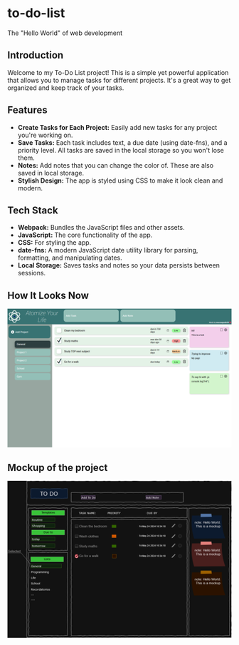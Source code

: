 # to-do-list

The "Hello World" of web development

## Introduction

Welcome to my To-Do List project! This is a simple yet powerful application that allows you to manage tasks for different projects. It's a great way to get organized and keep track of your tasks.

## Features

- **Create Tasks for Each Project:** Easily add new tasks for any project you're working on.
- **Save Tasks:** Each task includes text, a due date (using date-fns), and a priority level. All tasks are saved in the local storage so you won't lose them.
- **Notes:** Add notes that you can change the color of. These are also saved in local storage.
- **Stylish Design:** The app is styled using CSS to make it look clean and modern.

## Tech Stack

- **Webpack:** Bundles the JavaScript files and other assets.
- **JavaScript:** The core functionality of the app.
- **CSS:** For styling the app.
- **date-fns:** A modern JavaScript date utility library for parsing, formatting, and manipulating dates.
- **Local Storage:** Saves tasks and notes so your data persists between sessions.

## How It Looks Now

![Current Look](./img/Screenshot.png)

## Mockup of the project

![First Mockup](./img/To-Do-Mockup.png)
